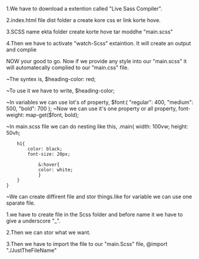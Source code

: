 <!-- How to install Sass. -->

1.We have to download a extention called "Live Sass Compiler".

<!-- vs code er setting e giye Sass er formate.json file ar moddhe path "/dist/css" thik kora (personal choice).  -->


 2.index.html file dist folder a create kore css er link korte hove.<!-- example: (href ="./css/main.css") -->


3.SCSS name ekta folder create korte hove tar moddhe "main.scss"


4.Then we have to activate "watch-Scss" extaintion.
It will create  an output and complie


NOW your good to go.
Now if we provide any style into our "main.scss" it will automatecally complied to our "main.css" file. 

<!-- we should not modifie "main.css" file rather we should modifie "main.Scss" file -->


 <!-- .............................. -->





<!-- variables in scss  -->

~The syntex is,
    $heading-color: red; <!-- this is an example-->

~To use it we have to write,
    $heading-color; 

~In variables we can use lot's of property,
    $font:(
        "regular": 400,
        "medium": 500,
        "bold": 700
    );
~Now we can use it's one property or all property,
    font-weight: map-get($font, bold);


<!-- .............................. -->




<!-- Nesting in scss  -->

~In main.scss file we can do nesting like this,
    .main{
        width: 100vw;
        height: 50vh;

        h1{
            color: black;
            font-size: 20px;

                &:hover{
                color: white;
                }
        }
    }
<!-- & this is for catching the parent element.We use this for avoid writing the full name of the parent element -->

<!-- .............................. -->



<!-- Partials in scss  -->

~We can create diffirent file and stor things.like for variable we can use one sparate file.

1.we have to create file in the Scss folder and before name it we have to give a underscore "_".

2.Then we can stor what we want.

3.Then we have to import the file to our "main.Scss" file,
    @import "./JustTheFileName"

<!-- .............................. -->
